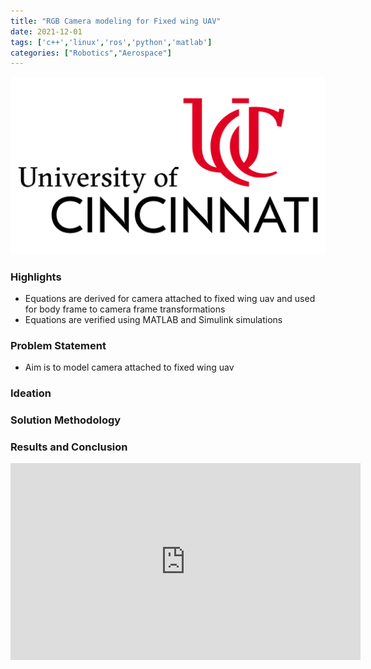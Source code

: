 ```yaml
---
title: "RGB Camera modeling for Fixed wing UAV"
date: 2021-12-01
tags: ['c++','linux','ros','python','matlab']
categories: ["Robotics","Aerospace"]
---
```

![](./images/uc-logo.png)
### Highlights
* Equations are derived for camera attached to fixed wing uav and used for body frame to camera frame transformations
* Equations are verified using MATLAB and Simulink simulations
<!--more-->


### Problem Statement
* Aim is to model camera attached to fixed wing uav
### Ideation

### Solution Methodology

### Results and Conclusion
<iframe width="560" height="315" src="https://www.youtube.com/embed/07is1DhGH3o?si=4PpILQxor3LKumux" title="YouTube video player" frameborder="0" allow="accelerometer; autoplay; clipboard-write; encrypted-media; gyroscope; picture-in-picture; web-share" allowfullscreen></iframe>